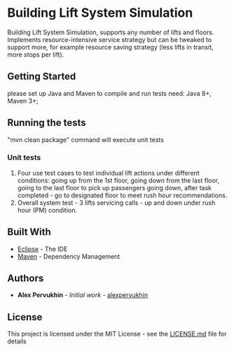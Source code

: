 # Building Lift System Simulation

Building Lift System Simulation, supports any number of lifts and floors. 
Implements resource-intensive service strategy but can be tweaked to support more,
for example resource saving strategy (less lifts in transit, more stops per lift). 

## Getting Started

please set up Java and Maven to compile and run tests
need: Java 8+, Maven 3+;

## Running the tests

"mvn clean package" command will execute unit tests

### Unit tests

1. Four use test cases to test individual lift actions under different 
   conditions: going up from the 1st floor, going down from the last floor, 
               going to the last floor to pick up passengers going down, 
               after task completed - go to designated floor to meet 
               rush hour recommendations. 
2. Overall system test - 3 lifts servicing calls - up and down under rush hour (PM)
   condition. 

## Built With

* [Eclipse](https://www.eclipse.org/) - The IDE
* [Maven](https://maven.apache.org/) - Dependency Management

## Authors

* **Alex Pervukhin** - *Initial work* - [alexpervukhin](https://github.com/alexpervukhin/system)

## License

This project is licensed under the MIT License - see the [LICENSE.md](LICENSE.md) file for details

